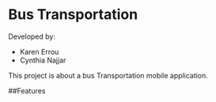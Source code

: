 # Bus Transportation

Developed by:
- Karen Errou
- Cynthia Najjar

This project is about a bus Transportation mobile application.

##Features

